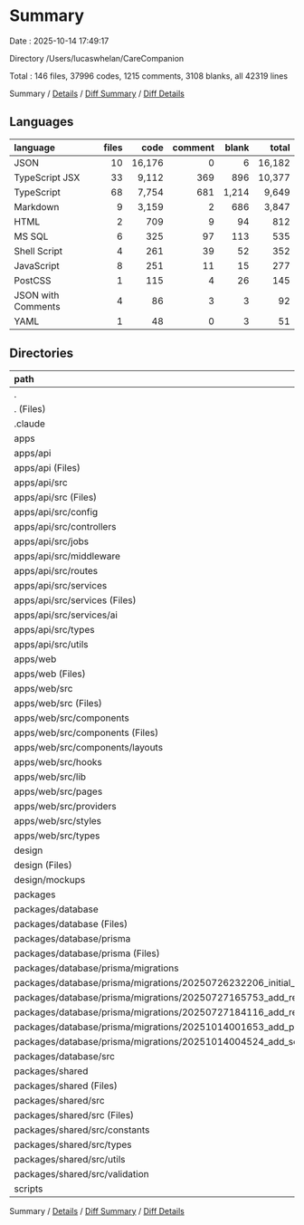 # Summary

Date : 2025-10-14 17:49:17

Directory /Users/lucaswhelan/CareCompanion

Total : 146 files,  37996 codes, 1215 comments, 3108 blanks, all 42319 lines

Summary / [Details](details.md) / [Diff Summary](diff.md) / [Diff Details](diff-details.md)

## Languages
| language | files | code | comment | blank | total |
| :--- | ---: | ---: | ---: | ---: | ---: |
| JSON | 10 | 16,176 | 0 | 6 | 16,182 |
| TypeScript JSX | 33 | 9,112 | 369 | 896 | 10,377 |
| TypeScript | 68 | 7,754 | 681 | 1,214 | 9,649 |
| Markdown | 9 | 3,159 | 2 | 686 | 3,847 |
| HTML | 2 | 709 | 9 | 94 | 812 |
| MS SQL | 6 | 325 | 97 | 113 | 535 |
| Shell Script | 4 | 261 | 39 | 52 | 352 |
| JavaScript | 8 | 251 | 11 | 15 | 277 |
| PostCSS | 1 | 115 | 4 | 26 | 145 |
| JSON with Comments | 4 | 86 | 3 | 3 | 92 |
| YAML | 1 | 48 | 0 | 3 | 51 |

## Directories
| path | files | code | comment | blank | total |
| :--- | ---: | ---: | ---: | ---: | ---: |
| . | 146 | 37,996 | 1,215 | 3,108 | 42,319 |
| . (Files) | 13 | 18,433 | 0 | 560 | 18,993 |
| .claude | 1 | 12 | 0 | 1 | 13 |
| apps | 93 | 15,753 | 941 | 1,903 | 18,597 |
| apps/api | 46 | 6,012 | 533 | 928 | 7,473 |
| apps/api (Files) | 3 | 76 | 0 | 1 | 77 |
| apps/api/src | 43 | 5,936 | 533 | 927 | 7,396 |
| apps/api/src (Files) | 1 | 54 | 7 | 11 | 72 |
| apps/api/src/config | 1 | 47 | 12 | 13 | 72 |
| apps/api/src/controllers | 8 | 3,580 | 308 | 557 | 4,445 |
| apps/api/src/jobs | 1 | 5 | 5 | 3 | 13 |
| apps/api/src/middleware | 5 | 310 | 21 | 36 | 367 |
| apps/api/src/routes | 17 | 1,040 | 90 | 169 | 1,299 |
| apps/api/src/services | 6 | 781 | 76 | 123 | 980 |
| apps/api/src/services (Files) | 5 | 488 | 69 | 91 | 648 |
| apps/api/src/services/ai | 1 | 293 | 7 | 32 | 332 |
| apps/api/src/types | 1 | 30 | 0 | 3 | 33 |
| apps/api/src/utils | 3 | 89 | 14 | 12 | 115 |
| apps/web | 47 | 9,741 | 408 | 975 | 11,124 |
| apps/web (Files) | 8 | 228 | 4 | 5 | 237 |
| apps/web/src | 39 | 9,513 | 404 | 970 | 10,887 |
| apps/web/src (Files) | 3 | 107 | 3 | 12 | 122 |
| apps/web/src/components | 15 | 4,449 | 198 | 464 | 5,111 |
| apps/web/src/components (Files) | 14 | 4,299 | 189 | 452 | 4,940 |
| apps/web/src/components/layouts | 1 | 150 | 9 | 12 | 171 |
| apps/web/src/hooks | 2 | 223 | 24 | 41 | 288 |
| apps/web/src/lib | 2 | 53 | 7 | 6 | 66 |
| apps/web/src/pages | 14 | 4,495 | 164 | 409 | 5,068 |
| apps/web/src/providers | 1 | 61 | 4 | 11 | 76 |
| apps/web/src/styles | 1 | 115 | 4 | 26 | 145 |
| apps/web/src/types | 1 | 10 | 0 | 1 | 11 |
| design | 2 | 1,440 | 11 | 198 | 1,649 |
| design (Files) | 1 | 748 | 2 | 104 | 854 |
| design/mockups | 1 | 692 | 9 | 94 | 795 |
| packages | 22 | 907 | 144 | 203 | 1,254 |
| packages/database | 11 | 422 | 97 | 124 | 643 |
| packages/database (Files) | 1 | 26 | 0 | 1 | 27 |
| packages/database/prisma | 6 | 326 | 94 | 119 | 539 |
| packages/database/prisma (Files) | 1 | 54 | 6 | 15 | 75 |
| packages/database/prisma/migrations | 5 | 272 | 88 | 104 | 464 |
| packages/database/prisma/migrations/20250726232206_initial_schema | 1 | 237 | 75 | 89 | 401 |
| packages/database/prisma/migrations/20250727165753_add_recurrence_to_care_tasks | 1 | 6 | 3 | 3 | 12 |
| packages/database/prisma/migrations/20250727184116_add_reminder_date_to_tasks | 1 | 1 | 1 | 1 | 3 |
| packages/database/prisma/migrations/20251014001653_add_patient_checklist | 1 | 27 | 8 | 10 | 45 |
| packages/database/prisma/migrations/20251014004524_add_scheduled_time_to_checklist | 1 | 1 | 1 | 1 | 3 |
| packages/database/src | 4 | 70 | 3 | 4 | 77 |
| packages/shared | 11 | 485 | 47 | 79 | 611 |
| packages/shared (Files) | 2 | 34 | 0 | 0 | 34 |
| packages/shared/src | 9 | 451 | 47 | 79 | 577 |
| packages/shared/src (Files) | 1 | 4 | 0 | 0 | 4 |
| packages/shared/src/constants | 1 | 61 | 12 | 10 | 83 |
| packages/shared/src/types | 2 | 107 | 9 | 11 | 127 |
| packages/shared/src/utils | 4 | 183 | 15 | 41 | 239 |
| packages/shared/src/validation | 1 | 96 | 11 | 17 | 124 |
| scripts | 15 | 1,451 | 119 | 243 | 1,813 |

Summary / [Details](details.md) / [Diff Summary](diff.md) / [Diff Details](diff-details.md)